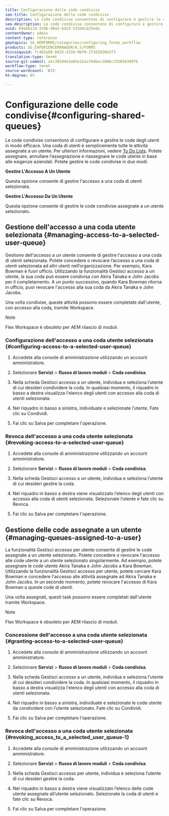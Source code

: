 ```yaml
---
title: Configurazione delle code condivise
seo-title: Configurazione delle code condivise
description: Le code condivise consentono di configurare e gestire le code degli utenti in modo efficace. Scoprite come configurare le code condivise.
seo-description: Le code condivise consentono di configurare e gestire le code degli utenti in modo efficace. Scoprite come configurare le code condivise.
uuid: 69ab611d-334b-40a5-bd2d-533d4cb25eda
contentOwner: admin
content-type: reference
geptopics: SG_AEMFORMS/categories/configuring_forms_workflow
products: SG_EXPERIENCEMANAGER/6.5/FORMS
discoiquuid: fc403a60-b635-4334-9bf8-2f3d2036b2f3
translation-type: tm+mt
source-git-commit: a3c303d4e3a85e1b2e794bec2006c335056309fb
workflow-type: tm+mt
source-wordcount: '672'
ht-degree: 0%

---
```



# Configurazione delle code condivise{#configuring-shared-queues}

Le code condivise consentono di configurare e gestire le code degli utenti in modo efficace. Una coda di utenti è semplicemente tutte le attività assegnate a un utente. Per ulteriori informazioni, vedere [To Do Lists](https://help.adobe.com/en_US/livecycle/11.0/WorkspaceHelp/WS92d06802c76abadb-2b6ab502126beb6ba2f-7ffc.2.html). Potete assegnare, annullare l’assegnazione e riassegnare le code utente in base alle esigenze aziendali. Potete gestire le code condivise in due modi:

**Gestire L&#39;Accesso A Un Utente**

Questa opzione consente di gestire l&#39;accesso a una coda di utenti selezionata.

**Gestire L&#39;Accesso Da Un Utente**

Questa opzione consente di gestire le code condivise assegnate a un utente selezionato.

## Gestione dell&#39;accesso a una coda utente selezionata {#managing-access-to-a-selected-user-queue}

Gestione dell&#39;accesso a un utente consente di gestire l&#39;accesso a una coda di utenti selezionata. Potete concedere o revocare l’accesso a una coda di utenti selezionata ad altri utenti nell’organizzazione. Per esempio, Kara Bowman è fuori ufficio. Utilizzando la funzionalità Gestisci accesso a un utente, la sua coda può essere condivisa con Akira Tanaka e John Jacobs per il completamento. A un punto successivo, quando Kara Bowman ritorna in ufficio, puoi revocare l&#39;accesso alla sua coda da Akira Tanaka e John Jacobs.

Una volta condivise, queste attività possono essere completate dall&#39;utente, con accesso alla coda, tramite Workspace.

>[!NOTE]
>
>Flex Workspace è obsoleto per AEM rilascio di moduli.

### Configurazione dell&#39;accesso a una coda utente selezionata {#configuring-access-to-a-selected-user-queue}

1. Accedete alla console di amministrazione utilizzando un account amministratore.
1. Selezionare **Servizi** > **flusso di lavoro moduli** > **Coda condivisa**.

1. Nella scheda Gestisci accesso a un utente, individua e seleziona l’utente di cui desideri condividere la coda. In qualsiasi momento, il riquadro in basso a destra visualizza l&#39;elenco degli utenti con accesso alla coda di utenti selezionata.
1. Nel riquadro in basso a sinistra, individuate e selezionate l’utente. Fate clic su Condividi.
1. Fai clic su Salva per completare l&#39;operazione.

### Revoca dell&#39;accesso a una coda utente selezionata {#revoking-access-to-a-selected-user-queue}

1. Accedete alla console di amministrazione utilizzando un account amministratore.
1. Selezionare **Servizi** > **flusso di lavoro moduli** > **Coda condivisa**.

1. Nella scheda Gestisci accesso a un utente, individua e seleziona l’utente di cui desideri gestire la coda.
1. Nel riquadro in basso a destra viene visualizzato l’elenco degli utenti con accesso alla coda di utenti selezionata. Selezionate l’utente e fate clic su Revoca.
1. Fai clic su Salva per completare l&#39;operazione.

## Gestione delle code assegnate a un utente {#managing-queues-assigned-to-a-user}

La funzionalità Gestisci accesso per utente consente di gestire le code assegnate a un utente selezionato. Potete concedere o revocare l&#39;accesso alle code utente a un utente selezionato singolarmente. Ad esempio, potete assegnare le code utente Akira Tanaka e John Jacobs a Kara Bowman. Utilizzando la funzionalità Gestisci accesso per utente, potete cercare Kara Bowman e concedere l&#39;accesso alle attività assegnate ad Akira Tanaka e John Jacobs. In un secondo momento, potete revocare l&#39;accesso di Kara Bowman a queste code di utenti.

Una volta assegnati, questi task possono essere completati dall&#39;utente tramite Workspace.

>[!NOTE]
>
>Flex Workspace è obsoleto per AEM rilascio di moduli.

### Concessione dell&#39;accesso a una coda utente selezionata {#granting-access-to-a-selected-user-queue}

1. Accedete alla console di amministrazione utilizzando un account amministratore.
1. Selezionare **Servizi** > **flusso di lavoro moduli** > **Coda condivisa**.

1. Nella scheda Gestisci accesso a un utente, individua e seleziona l&#39;utente di cui desideri condividere la coda. In qualsiasi momento, il riquadro in basso a destra visualizza l&#39;elenco degli utenti con accesso alla coda di utenti selezionata.
1. Nel riquadro in basso a sinistra, individuate e selezionate le code utente da condividere con l’utente selezionato. Fate clic su Condividi.
1. Fai clic su Salva per completare l&#39;operazione.

### Revoca dell&#39;accesso a una coda utente selezionata {#revoking_access_to_a_selected_user_queue-1}

1. Accedete alla console di amministrazione utilizzando un account amministratore.
1. Selezionare **Servizi** > **flusso di lavoro moduli** > **Coda condivisa**.

1. Nella scheda Gestisci accesso per utente, individua e seleziona l’utente di cui desideri gestire la coda.
1. Nel riquadro in basso a destra viene visualizzato l’elenco delle code utente assegnate all’utente selezionato. Selezionate la coda di utenti e fate clic su Revoca.
1. Fai clic su Salva per completare l&#39;operazione.

